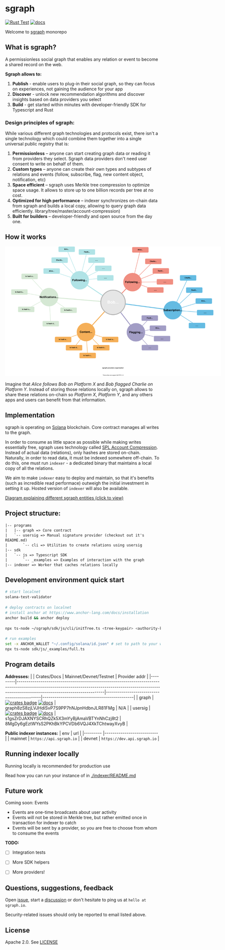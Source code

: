 # sgraph
[![Rust Test](https://github.com/sgraph-protocol/sgraph/actions/workflows/rust-test.yml/badge.svg)](https://github.com/sgraph-protocol/sgraph/actions/workflows/rust-test.yml)
[![docs](https://img.shields.io/docsrs/sgraph)](https://docs.rs/sgraph)

Welcome to [sgraph](https://sgraph.io) monorepo

## What is sgraph?
A permissionless social graph that enables any relation or event to become a shared record on the web.

**Sgraph allows to:**
1. **Publish** - enable users to plug-in their social graph, so they can focus on experiences, not gaining the audience for your app
2. **Discover** - unlock new recommendation algorithms and discover insights based on data providers you select
3. **Build** - get started within minutes with developer-friendly SDK for Typescript and Rust

### Design principles of sgraph:

While various different graph technologies and protocols exist, there isn't a single technology which could combine them together into a single universal public registry that is:

1. **Permissionless** – anyone can start creating graph data or reading it from providers they select. Sgraph data providers don't need user consent to write on behalf of them.
2. **Custom types** – anyone can create their own types and subtypes of relations and events (follow, subscribe, flag, new content object, notification, etc)
3. **Space efficient** – sgraph uses Merkle tree compression to optimize space usage. It allows to store up to one billion records per tree at no cost.
4. **Optimized for high performance** – indexer synchronizes on-chain data from sgraph and builds a local copy, allowing to query graph data efficiently.
library/tree/master/account-compression)
5. **Built for builders** – developer-friendly and open source from the day one.

## How it works

<img src="./docs/sgraph-providers-org.svg" style="max-width: 700px" alt="graph diagram"/>

Imagine that _Alice follows Bob on Platform X_ and _Bob flagged Charlie on Platform Y_. Instead of storing those relations locally on, sgraph allows to share these relations on-chain so _Platform X_, _Platform Y_, and any others apps and users can benefit from that information.


## Implementation
sgraph is operating on [Solana](https://solana.com/) blockchain. Core contract manages all writes to the graph.

In order to consume as little space as possible while making writes essentially free, sgraph uses technology called [SPL Account Compression](https://github.com/solana-labs/solana-program-library/tree/master/account-compression). Instead of actual data (relations), only hashes are stored on-chain. Naturally, in order to read data, it must be indexed somewhere off-chain. To do this, one must run `indexer` - a dedicated binary that maintains a local copy of all the relations.

We aim to make `indexer` easy to deploy and maintain, so that it's benefits (such as incredible read performace) outweigh the initial investment in setting it up. Hosted version of `indexer` will also be available.

[Diagram explaining different sgraph entities (click to view)](https://www.figma.com/file/pDDwMj0q1ugxiyxqdLEPAE/The-Graph?node-id=0%3A1&t=g19jtoCljwevG175-0)

## Project structure:
```
|-- programs
|   |-- graph => Core contract
|   `-- usersig => Manual signature provider (checkout out it's README.md)
|       `-- cli => Utilities to create relations using usersig
|-- sdk
|   `-- js => Typescript SDK
|       `-- _examples => Examples of interaction with the graph
|-- indexer => Worker that caches relations locally
```

## Development environment quick start
```bash
# start localnet
solana-test-validator

# deploy contracts on localnet
# install anchor at https://www.anchor-lang.com/docs/installation
anchor build && anchor deploy

npx ts-node ~/sgraph/sdk/js/cli/initTree.ts <tree-keypair> <authority-keypair>

# run examples
set -x ANCHOR_WALLET "~/.config/solana/id.json" # set to path to your wallet
npx ts-node sdk/js/_examples/full.ts
```

## Program details

**Addresses:**
|         | Crates/Docs                                                                                                                                                                                            | Mainnet/Devnet/Testnet                      | Provider addr                                |
|---------|--------------------------------------------------------------------------------------------------------------------------------------------------------------------------------------------------------|---------------------------------------------|----------------------------------------------|
| graph   | [![crates badge](https://img.shields.io/crates/v/sgraph.svg)](https://crates.io/crates/sgraph) [![docs](https://img.shields.io/docsrs/sgraph)](https://docs.rs/sgraph)                                 | graph8zS8zjLVJHdiSvP7S9PP7hNJpnHdbnJLR81FMg | N/A                                          |
| usersig | [![crates badge](https://img.shields.io/crates/v/sgraph-usersig.svg)](https://crates.io/crates/sgraph-usersig) [![docs](https://img.shields.io/docsrs/sgraph-usersig)](https://docs.rs/sgraph-usersig) | s1gsZrDJAXNYSCRhQZk5X3mYyBjAmaVBTYnNhCzj8t2 | 8MgDy6gEztWYsS2PKhBkYPCVDb6VQJ4XkTChtwayXvyB |

**Public indexer instances:**
| env     	| url                       	|
|---------	|---------------------------	|
| mainnet 	| `https://api.sgraph.io`     |
| devnet  	| `https://dev.api.sgraph.io` |

## Running indexer locally
Running locally is recommended for production use

Read how you can run your instance of in [./indexer/README.md](./indexer/README.md)

## Future work
Coming soon: Events
* Events are one-time broadcasts about user activity
* Events will not be stored in Merkle tree, but rather emitted once in transaction for indexer to catch
* Events will be sent by a provider, so you are free to choose from whom to consume the events

**TODO:**
- [ ] Integration tests
- [ ] More SDK helpers
- [ ] More providers!


## Questions, suggestions, feedback
Open [issue](https://github.com/sgraph-protocol/sgraph/issues/new), start a [discussion](https://github.com/sgraph-protocol/sgraph/discussions/new) or don't hesitate to ping us at `hello at sgraph.io`.

Security-related issues should only be reported to email listed above.

## License

Apache 2.0. See [LICENSE](`./LICENSE`)
